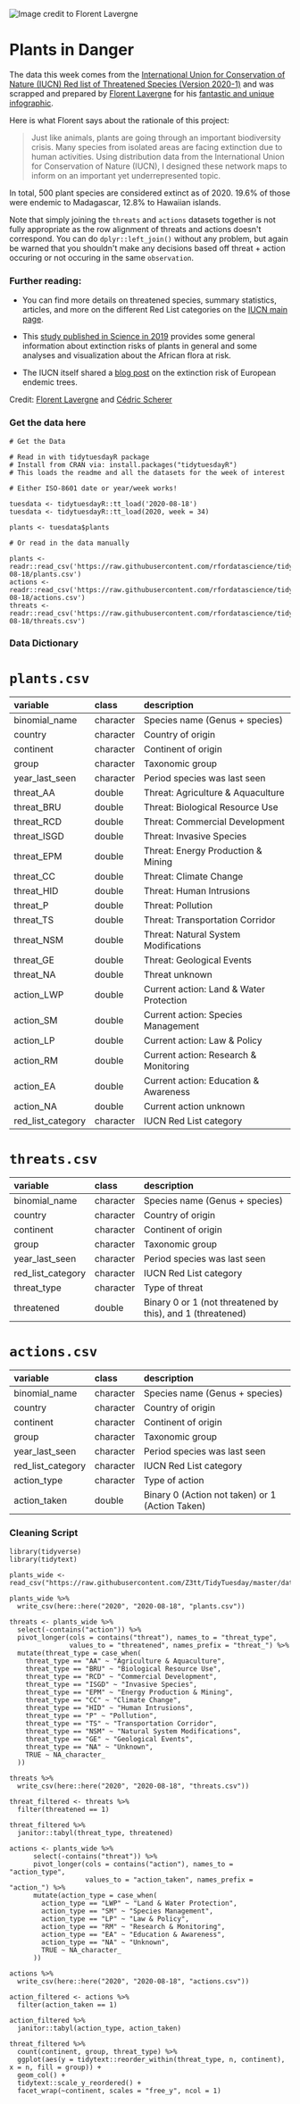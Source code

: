 ![Image credit to Florent Lavergne](pic1.png)

# Plants in Danger

The data this week comes from the [International Union for Conservation of Nature (IUCN) Red list of Threatened Species (Version 2020-1)](https://www.iucnredlist.org) and was scrapped and prepared by [Florent Lavergne](https://www.behance.net/florentlavergne) for his [fantastic and unique infographic](https://www.behance.net/gallery/98304453/Infographic-Plants-in-Danger).

Here is what Florent says about the rationale of this project:

> Just like animals, plants are going through an important biodiversity crisis. Many species from isolated areas are facing extinction due to human activities. Using distribution data from the International Union for Conservation of Nature (IUCN), I designed these network maps to inform on an important yet underrepresented topic.

In total, 500 plant species are considered extinct as of 2020. 19.6% of those were endemic to Madagascar, 12.8% to Hawaiian islands.

Note that simply joining the `threats` and `actions` datasets together is not fully appropriate as the row alignment of threats and actions doesn't correspond. You can do `dplyr::left_join()` without any problem, but again be warned that you shouldn't make any decisions based off threat + action occuring or not occuring in the same `observation`.

### Further reading:

* You can find more details on threatened species, summary statistics, articles, and more on the different Red List categories on the [IUCN main page](https://www.iucnredlist.org/).

* This [study published in Science in 2019](https://advances.sciencemag.org/content/5/11/eaax9444) provides some general information about extinction risks of plants in general and some analyses and visualization about the African flora at risk.

* The IUCN itself shared a [blog post](https://www.iucn.org/news/species/201909/over-half-europes-endemic-trees-face-extinction) on the extinction risk of European endemic trees.

Credit: [Florent Lavergne](https://www.behance.net/florentlavergne) and [Cédric Scherer](twitter.com/@CedScherer)

### Get the data here

```{r}
# Get the Data

# Read in with tidytuesdayR package 
# Install from CRAN via: install.packages("tidytuesdayR")
# This loads the readme and all the datasets for the week of interest

# Either ISO-8601 date or year/week works!

tuesdata <- tidytuesdayR::tt_load('2020-08-18')
tuesdata <- tidytuesdayR::tt_load(2020, week = 34)

plants <- tuesdata$plants

# Or read in the data manually

plants <- readr::read_csv('https://raw.githubusercontent.com/rfordatascience/tidytuesday/master/data/2020/2020-08-18/plants.csv')
actions <- readr::read_csv('https://raw.githubusercontent.com/rfordatascience/tidytuesday/master/data/2020/2020-08-18/actions.csv')
threats <- readr::read_csv('https://raw.githubusercontent.com/rfordatascience/tidytuesday/master/data/2020/2020-08-18/threats.csv')

```
### Data Dictionary

# `plants.csv`

|variable         |class     |description                             |
|:----------------|:---------|:---------------------------------------|
|binomial_name    |character | Species name (Genus + species)         |
|country          |character | Country of origin                      |
|continent        |character | Continent of origin                    |
|group            |character | Taxonomic group                        |
|year_last_seen   |character | Period species was last seen           |
|threat_AA        |double    | Threat: Agriculture & Aquaculture      |
|threat_BRU       |double    | Threat: Biological Resource Use        |
|threat_RCD       |double    | Threat: Commercial Development         |
|threat_ISGD      |double    | Threat: Invasive Species               |
|threat_EPM       |double    | Threat: Energy Production & Mining     |
|threat_CC        |double    | Threat: Climate Change                 |
|threat_HID       |double    | Threat: Human Intrusions               |
|threat_P         |double    | Threat: Pollution                      |
|threat_TS        |double    | Threat: Transportation Corridor        |
|threat_NSM       |double    | Threat: Natural System Modifications   |
|threat_GE        |double    | Threat: Geological Events              |
|threat_NA        |double    | Threat unknown                         |
|action_LWP       |double    | Current action: Land & Water Protection|
|action_SM        |double    | Current action: Species Management     |
|action_LP        |double    | Current action: Law & Policy           |
|action_RM        |double    | Current action: Research & Monitoring  |
|action_EA        |double    | Current action: Education & Awareness  |
|action_NA        |double    | Current action unknown                 |
|red_list_category|character | IUCN Red List category                 |

# `threats.csv`

|variable          |class     |description |
|:-----------------|:---------|:-----------|
|binomial_name    |character | Species name (Genus + species)         |
|country          |character | Country of origin                      |
|continent        |character | Continent of origin                    |
|group            |character | Taxonomic group                        |
|year_last_seen   |character | Period species was last seen           |
|red_list_category|character | IUCN Red List category                 |
|threat_type       |character | Type of threat |
|threatened        |double    | Binary 0 or 1 (not threatened by this), and 1 (threatened) |

# `actions.csv`

|variable          |class     |description |
|:-----------------|:---------|:-----------|
|binomial_name    |character | Species name (Genus + species)         |
|country          |character | Country of origin                      |
|continent        |character | Continent of origin                    |
|group            |character | Taxonomic group                        |
|year_last_seen   |character | Period species was last seen           |
|red_list_category|character | IUCN Red List category                 |
|action_type       |character | Type of action|
|action_taken      |double    | Binary 0 (Action not taken) or 1 (Action Taken) |

### Cleaning Script

```{r}
library(tidyverse)
library(tidytext)

plants_wide <- read_csv("https://raw.githubusercontent.com/Z3tt/TidyTuesday/master/data/raw_plants/plants_extinct_wide.csv")

plants_wide %>% 
  write_csv(here::here("2020", "2020-08-18", "plants.csv"))

threats <- plants_wide %>% 
  select(-contains("action")) %>% 
  pivot_longer(cols = contains("threat"), names_to = "threat_type", 
               values_to = "threatened", names_prefix = "threat_") %>% 
  mutate(threat_type = case_when(
    threat_type == "AA" ~ "Agriculture & Aquaculture",
    threat_type == "BRU" ~ "Biological Resource Use",
    threat_type == "RCD" ~ "Commercial Development",
    threat_type == "ISGD" ~ "Invasive Species",
    threat_type == "EPM" ~ "Energy Production & Mining",
    threat_type == "CC" ~ "Climate Change",
    threat_type == "HID" ~ "Human Intrusions",
    threat_type == "P" ~ "Pollution",
    threat_type == "TS" ~ "Transportation Corridor",
    threat_type == "NSM" ~ "Natural System Modifications",
    threat_type == "GE" ~ "Geological Events",
    threat_type == "NA" ~ "Unknown",
    TRUE ~ NA_character_
  )) 

threats %>% 
  write_csv(here::here("2020", "2020-08-18", "threats.csv"))

threat_filtered <- threats %>% 
  filter(threatened == 1) 

threat_filtered %>% 
  janitor::tabyl(threat_type, threatened)

actions <- plants_wide %>% 
      select(-contains("threat")) %>% 
      pivot_longer(cols = contains("action"), names_to = "action_type", 
                   values_to = "action_taken", names_prefix = "action_") %>% 
      mutate(action_type = case_when(
        action_type == "LWP" ~ "Land & Water Protection",
        action_type == "SM" ~ "Species Management",
        action_type == "LP" ~ "Law & Policy",
        action_type == "RM" ~ "Research & Monitoring",
        action_type == "EA" ~ "Education & Awareness",
        action_type == "NA" ~ "Unknown",
        TRUE ~ NA_character_
      )) 

actions %>% 
  write_csv(here::here("2020", "2020-08-18", "actions.csv"))

action_filtered <- actions %>% 
  filter(action_taken == 1) 

action_filtered %>% 
  janitor::tabyl(action_type, action_taken)

threat_filtered %>% 
  count(continent, group, threat_type) %>% 
  ggplot(aes(y = tidytext::reorder_within(threat_type, n, continent), x = n, fill = group)) +
  geom_col() +
  tidytext::scale_y_reordered() +
  facet_wrap(~continent, scales = "free_y", ncol = 1)
```
